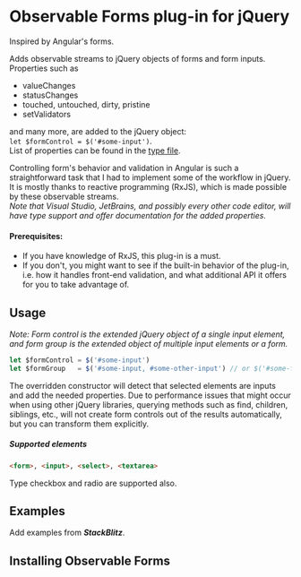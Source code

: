 # Observable Forms plug-in for jQuery
Inspired by Angular's forms.

Adds observable streams to jQuery objects of forms and form inputs. <br/>
Properties such as 
- valueChanges
- statusChanges 
- touched, untouched, dirty, pristine
- setValidators

and many more, are added to the jQuery object:<br />
`let $formControl = $('#some-input')`.<br />
List of properties can be found in the [type file](src/js/@types/input.d.ts).

Controlling form's behavior and validation in Angular is such a straightforward task that I had to implement some of the workflow in jQuery.<br/>
It is mostly thanks to reactive programming (RxJS), which is made possible by these observable streams.<br/>
_Note that Visual Studio, JetBrains, and possibly every other code editor, will have type support and offer documentation for the added properties._

#### Prerequisites:
- If you have knowledge of RxJS, this plug-in is a must.<br/>
- If you don't, you might want to see if the built-in behavior of the plug-in, i.e. how it handles front-end validation, and what additional API it offers for you to take advantage of. 

## Usage
_Note: Form control is the extended jQuery object of a single input element, and form group is the extended object of multiple input elements or a form._

``` javascript
let $formControl = $('#some-input')
let $formGroup   = $('#some-input, #some-other-input') // or $('#some-form')
```
The overridden constructor will detect that selected elements are inputs and add the needed properties.
Due to performance issues that might occur when using other jQuery libraries, querying methods such as
find, children, siblings, etc., will not create form controls out of the results automatically, but you can transform them explicitly.<br/>

##### Supported elements
```html
<form>, <input>, <select>, <textarea>
```
Type checkbox and radio are supported also. 

## Examples
Add examples from **_StackBlitz_**.

## Installing Observable Forms
